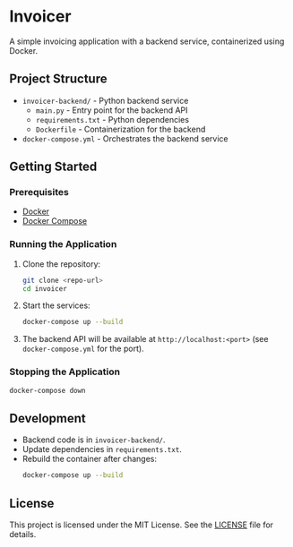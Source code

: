 # Invoicer

A simple invoicing application with a backend service, containerized using Docker.

## Project Structure

- `invoicer-backend/` - Python backend service
	- `main.py` - Entry point for the backend API
	- `requirements.txt` - Python dependencies
	- `Dockerfile` - Containerization for the backend
- `docker-compose.yml` - Orchestrates the backend service

## Getting Started

### Prerequisites
- [Docker](https://www.docker.com/get-started)
- [Docker Compose](https://docs.docker.com/compose/)

### Running the Application

1. Clone the repository:
	 ```sh
	 git clone <repo-url>
	 cd invoicer
	 ```
2. Start the services:
	 ```sh
	 docker-compose up --build
	 ```
3. The backend API will be available at `http://localhost:<port>` (see `docker-compose.yml` for the port).

### Stopping the Application

```sh
docker-compose down
```

## Development

- Backend code is in `invoicer-backend/`.
- Update dependencies in `requirements.txt`.
- Rebuild the container after changes:
	```sh
	docker-compose up --build
	```

## License

This project is licensed under the MIT License. See the [LICENSE](LICENSE) file for details.